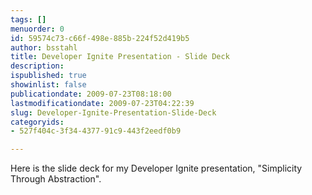 ```yaml
---
tags: []
menuorder: 0
id: 59574c73-c66f-498e-885b-224f52d419b5
author: bsstahl
title: Developer Ignite Presentation - Slide Deck
description: 
ispublished: true
showinlist: false
publicationdate: 2009-07-23T08:18:00
lastmodificationdate: 2009-07-23T04:22:39
slug: Developer-Ignite-Presentation-Slide-Deck
categoryids:
- 527f404c-3f34-4377-91c9-443f2eedf0b9

---
```


Here is the slide deck for my Developer Ignite presentation, "Simplicity Through Abstraction".



